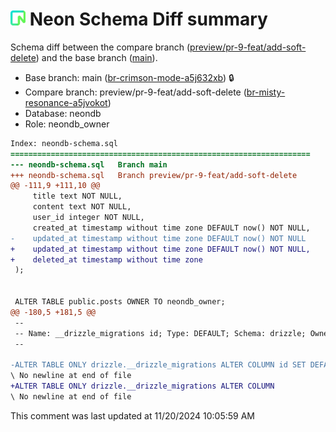 <!--- [schema diff GitHub action comment identifier] -->
<!--- [diff digest: 0397306b7beb76c53ec7090d4fde82657be5f1f7f4aa6e1fb4a079f6c41cc204] -->

# <picture><source media="(prefers-color-scheme: dark)" srcset="./logos/logo-dark.svg"><img alt="Neon logo" src="./logos/logo-light.svg" width="24" height="24"></picture> Neon Schema Diff summary

Schema diff between the compare branch
([preview/pr-9-feat/add-soft-delete](https://console.neon.tech/app/projects/holy-wind-90398863/branches/br-misty-resonance-a5jvokot))
and the base branch
([main](https://console.neon.tech/app/projects/holy-wind-90398863/branches/br-crimson-mode-a5j632xb)).

- Base branch: main
  ([br-crimson-mode-a5j632xb](https://console.neon.tech/app/projects/holy-wind-90398863/branches/br-crimson-mode-a5j632xb))
  🔒
- Compare branch: preview/pr-9-feat/add-soft-delete
  ([br-misty-resonance-a5jvokot](https://console.neon.tech/app/projects/holy-wind-90398863/branches/br-misty-resonance-a5jvokot))
- Database: neondb
- Role: neondb_owner

```diff
Index: neondb-schema.sql
===================================================================
--- neondb-schema.sql	Branch main
+++ neondb-schema.sql	Branch preview/pr-9-feat/add-soft-delete
@@ -111,9 +111,10 @@
     title text NOT NULL,
     content text NOT NULL,
     user_id integer NOT NULL,
     created_at timestamp without time zone DEFAULT now() NOT NULL,
-    updated_at timestamp without time zone DEFAULT now() NOT NULL
+    updated_at timestamp without time zone DEFAULT now() NOT NULL,
+    deleted_at timestamp without time zone
 );


 ALTER TABLE public.posts OWNER TO neondb_owner;
@@ -180,5 +181,5 @@
 --
 -- Name: __drizzle_migrations id; Type: DEFAULT; Schema: drizzle; Owner: neondb_owner
 --

-ALTER TABLE ONLY drizzle.__drizzle_migrations ALTER COLUMN id SET DEFAULT nextval('drizzle.__drizzle_m
\ No newline at end of file
+ALTER TABLE ONLY drizzle.__drizzle_migrations ALTER COLUMN
\ No newline at end of file

```

This comment was last updated at 11/20/2024 10:05:59 AM
